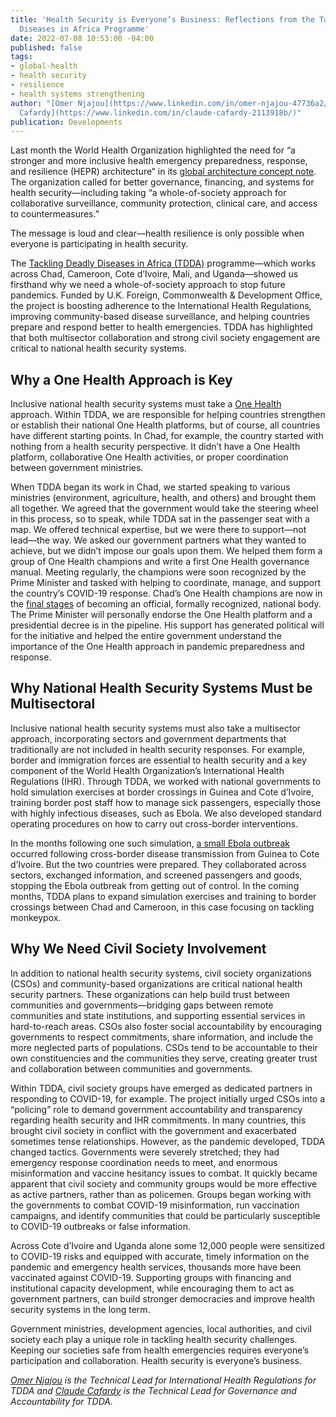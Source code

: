 ```yaml
---
title: 'Health Security is Everyone’s Business: Reflections from the Tackling Deadly
  Diseases in Africa Programme'
date: 2022-07-08 10:53:00 -04:00
published: false
tags:
- global-health
- health security
- resilience
- health systems strengthening
author: "[Omer Njajou](https://www.linkedin.com/in/omer-njajou-47736a2/) and [Claude
  Cafardy](https://www.linkedin.com/in/claude-cafardy-2113918b/)"
publication: Developments
---
```


Last month the World Health Organization highlighted the need for “a stronger and more inclusive health emergency preparedness, response, and resilience (HEPR) architecture” in its [global architecture concept note](https://cdn.who.int/media/docs/default-source/emergency-preparedness/20220324_wha-hepr-concept-note_final-for-publishing.pdf?sfvrsn=cffd8e98_11&download=true). The organization called for better governance, financing, and systems for health security—including taking “a whole-of-society approach for collaborative surveillance, community protection, clinical care, and access to countermeasures.” 

The message is loud and clear—health resilience is only possible when everyone is participating in health security. 





The [Tackling Deadly Diseases in Africa (TDDA)](https://www.dai.com/our-work/projects/africa-tackling-deadly-diseases-in-africa-program) programme—which works across Chad, Cameroon, Cote d’Ivoire, Mali, and Uganda—showed us firsthand why we need a whole-of-society approach to stop future pandemics. Funded by U.K. Foreign, Commonwealth & Development Office, the project is boosting adherence to the International Health Regulations, improving community-based disease surveillance, and helping countries prepare and respond better to health emergencies. TDDA has highlighted that both multisector collaboration and strong civil society engagement are critical to national health security systems.  

## Why a One Health Approach is Key

Inclusive national health security systems must take a [One Health](https://dai-global-developments.com/articles/q-and-a-how-the-one-health-approach-is-evolving-more-sustainably-and-inclusively) approach. Within TDDA, we are responsible for helping countries strengthen or establish their national One Health platforms, but of course, all countries have different starting points. In Chad, for example, the country started with nothing from a health security perspective. It didn’t have a One Health platform, collaborative One Health activities, or proper coordination between government ministries.

When TDDA began its work in Chad, we started speaking to various ministries (environment, agriculture, health, and others) and brought them all together. We agreed that the government would take the steering wheel in this process, so to speak, while TDDA sat in the passenger seat with a map. We offered technical expertise, but we were there to support—not lead—the way. We asked our government partners what they wanted to achieve, but we didn’t impose our goals upon them. We helped them form a group of One Health champions and write a first One Health governance manual. Meeting regularly, the champions were soon recognized by the Prime Minister and tasked with helping to coordinate, manage, and support the country’s COVID-19 response. Chad’s One Health champions are now in the [final stages](https://100f161e-3021-410f-a63a-b5852e300315.usrfiles.com/ugd/100f16_6a4338a64dc54d7cb2c2b12460fa8acf.pdf) of becoming an official, formally recognized, national body. The Prime Minister will personally endorse the One Health platform and a presidential decree is in the pipeline. His support has generated political will for the initiative and helped the entire government understand the importance of the One Health approach in pandemic preparedness and response. 

## Why National Health Security Systems Must be Multisectoral

Inclusive national health security systems must also take a multisector approach, incorporating sectors and government departments that traditionally are not included in health security responses. For example, border and immigration forces are essential to health security and a key component of the World Health Organization’s International Health Regulations (IHR). Through TDDA, we worked with national governments to hold simulation exercises at border crossings in Guinea and Cote d’Ivoire, training border post staff how to manage sick passengers, especially those with highly infectious diseases, such as Ebola. We also developed standard operating procedures on how to carry out cross-border interventions. 

In the months following one such simulation, [a small Ebola outbreak](https://www.reuters.com/world/africa/ivory-coast-begin-ebola-vaccinations-after-case-confirmed-abidjan-2021-08-16/) occurred following cross-border disease transmission from Guinea to Cote d’Ivoire. But the two countries were prepared. They collaborated across sectors, exchanged information, and screened passengers and goods, stopping the Ebola outbreak from getting out of control. In the coming months, TDDA plans to expand simulation exercises and training to border crossings between Chad and Cameroon, in this case focusing on tackling monkeypox. 

## Why We Need Civil Society Involvement 

In addition to national health security systems, civil society organizations (CSOs) and community-based organizations are critical national health security partners. These organizations can help build trust between communities and governments—bridging gaps between remote communities and state institutions, and supporting essential services in hard-to-reach areas. CSOs also foster social accountability by encouraging governments to respect commitments, share information, and include the more neglected parts of populations. CSOs tend to be accountable to their own constituencies and the communities they serve, creating greater trust and collaboration between communities and governments. 

Within TDDA, civil society groups have emerged as dedicated partners in responding to COVID-19, for example. The project initially urged CSOs into a “policing” role to demand government accountability and transparency regarding health security and IHR commitments. In many countries, this brought civil society in conflict with the government and exacerbated sometimes tense relationships. However, as the pandemic developed, TDDA changed tactics. Governments were severely stretched; they had emergency response coordination needs to meet, and enormous misinformation and vaccine hesitancy issues to combat. It quickly became apparent that civil society and community groups would be more effective as active partners, rather than as policemen. Groups began working with the governments to combat COVID-19 misinformation, run vaccination campaigns, and identify communities that could be particularly susceptible to COVID-19 outbreaks or false information. 

Across Cote d’Ivoire and Uganda alone some 12,000 people were sensitized to COVID-19 risks and equipped with accurate, timely information on the pandemic and emergency health services, thousands more have been vaccinated against COVID-19. Supporting groups with financing and institutional capacity development, while encouraging them to act as government partners, can build stronger democracies and improve health security systems in the long term. 

Government ministries, development agencies, local authorities, and civil society each play a unique role in tackling health security challenges. Keeping our societies safe from health emergencies requires everyone’s participation and collaboration. Health security is everyone’s business. 

*[Omer Njajou](https://www.linkedin.com/in/omer-njajou-47736a2/) is the Technical Lead for International Health Regulations for TDDA and [Claude Cafardy](https://www.linkedin.com/in/claude-cafardy-2113918b/) is the Technical Lead for Governance and Accountability for TDDA.*